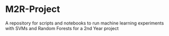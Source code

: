 # M2R-Project
A repository for scripts and notebooks to run machine learning experiments with SVMs and Random Forests for a 2nd Year project
